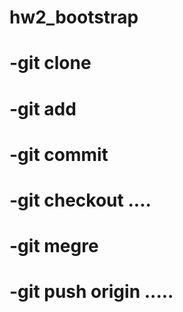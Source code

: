 # hw2_bootstrap
# -git clone
# -git add
# -git commit
# -git checkout ....
# -git megre
# -git push origin .....
